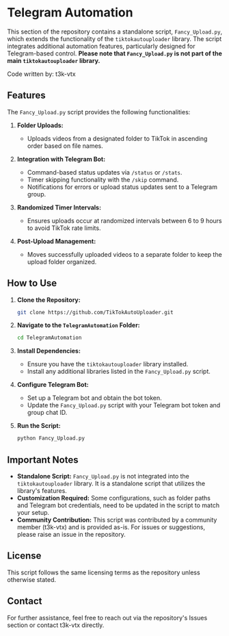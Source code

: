 # Telegram Automation

This section of the repository contains a standalone script, `Fancy_Upload.py`, which extends the functionality of the `tiktokautouploader` library. The script integrates additional automation features, particularly designed for Telegram-based control. **Please note that `Fancy_Upload.py` is not part of the main `tiktokautouploader` library.**

Code written by: t3k-vtx

## Features

The `Fancy_Upload.py` script provides the following functionalities:

1. **Folder Uploads:**
   - Uploads videos from a designated folder to TikTok in ascending order based on file names.

2. **Integration with Telegram Bot:**
   - Command-based status updates via `/status` or `/stats`.
   - Timer skipping functionality with the `/skip` command.
   - Notifications for errors or upload status updates sent to a Telegram group.

3. **Randomized Timer Intervals:**
   - Ensures uploads occur at randomized intervals between 6 to 9 hours to avoid TikTok rate limits.

4. **Post-Upload Management:**
   - Moves successfully uploaded videos to a separate folder to keep the upload folder organized.
   
## How to Use

1. **Clone the Repository:**
   ```bash
   git clone https://github.com/TikTokAutoUploader.git
   ```

2. **Navigate to the `TelegramAutomation` Folder:**
   ```bash
   cd TelegramAutomation
   ```

3. **Install Dependencies:**
   - Ensure you have the `tiktokautouploader` library installed.
   - Install any additional libraries listed in the `Fancy_Upload.py` script.

4. **Configure Telegram Bot:**
   - Set up a Telegram bot and obtain the bot token.
   - Update the `Fancy_Upload.py` script with your Telegram bot token and group chat ID.

5. **Run the Script:**
   ```bash
   python Fancy_Upload.py
   ```

## Important Notes

- **Standalone Script:** `Fancy_Upload.py` is not integrated into the `tiktokautouploader` library. It is a standalone script that utilizes the library's features.
- **Customization Required:** Some configurations, such as folder paths and Telegram bot credentials, need to be updated in the script to match your setup.
- **Community Contribution:** This script was contributed by a community member (t3k-vtx) and is provided as-is. For issues or suggestions, please raise an issue in the repository.

## License

This script follows the same licensing terms as the repository unless otherwise stated.

## Contact

For further assistance, feel free to reach out via the repository's Issues section or contact t3k-vtx directly.

